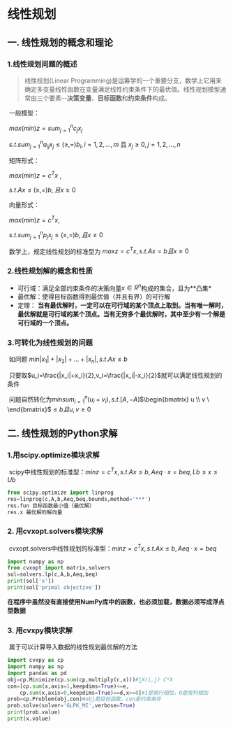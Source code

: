 # 线性规划
## 一. 线性规划的概念和理论
### 1.线性规划问题的概述
> 线性规划(Linear Programming)是运筹学的一个重要分支，数学上它用来确定多变量线性函数在变量满足线性约束条件下的最优值。线性规划模型通常由三个要素--**决策变量**、**目标函数**和**约束条件**构成。

​	一般模型：

​			$max(min)z=sum_{j=1}^n c_jx_j$

​			$s.t. sum_{j=1}^n a_{ij}x_j≤(≥,=)b_i  ,i=1,2,...,m$ 且 $x_j≥0, j=1,2,...,n$

​	矩阵形式：

​			$max(min)z=c^Tx$ ,

​			$s.t.Ax≤(≥,=)b, 且 x≥0$

​	向量形式：

​			$max(min)z=c^Tx,$

​			$s.t.sum_{j=1}^n p_jx_j ≤(≥,=)b, 且 x≥0$

​	数学上，规定线性规划的标准型为 $max z=c^Tx, s.t. Ax=b 且 x≥0$

### 2.线性规划解的概念和性质
* 可行域：满足全部约束条件的决策向量$x\in R^n$​构成的集合，且为**凸集*
* 最优解：使得目标函数得到最优值（并且有界）的可行解
* 定理： **当有最优解时，一定可以在可行域的某个顶点上取到。当有唯一解时，最优解就是可行域的某个顶点。当有无穷多个最优解时，其中至少有一个解是可行域的一个顶点。**

### 3.可转化为线性规划的问题

​	如问题 $min |x_1|+|x_2|+...+|x_n|, s.t. Ax≤b$

​	只要取$u_i=\frac{|x_i|+x_i}{2},v_i=\frac{|x_i|-x_i}{2}$就可以满足线性规划的条件

​	问题自然转化为$min sum_{i=1}^n (u_i+v_i), s.t.[A,-A]$$\begin{bmatrix} u \\ v \ \end{bmatrix}$$≤b 且 u,v≥0$

## 二. 线性规划的Python求解

### 1.用scipy.optimize模块求解

​	scipy中线性规划的标准型：$min z=c^Tx,s.t.Ax≤b, Aeq·x=beq,Lb≤x≤Ub$

```python
from scipy.optimize import linprog
res=linprog(c,A,b,Aeq,beq,bounds,method='***')
res.fun 目标函数最小值（最优解）
res.x 最优解的解向量
```



### 2. 用cvxopt.solvers模块求解

​	cvxopt.solvers中线性规划的标准型：$min z=c^Tx,s.t.Ax≤b,Aeq·x=beq$

```python
import numpy as np
from cvxopt import matrix,solvers
sol=solvers.lp(c,A,b,Aeq,beq)
print(sol['x'])
print(sol['primal objective'])
```

​	 **在程序中虽然没有直接使用NumPy库中的函数，也必须加载，数据必须写成浮点型数据**

### 3. 用cvxpy模块求解

​	属于可以计算导入数据的线性规划最优解的方法

```python
import cvxpy as cp
import numpy as np
import pandas as pd
obj=cp.Minimize(cp.sum(cp,multiply(c,x)))#∑X(i,j) C*X
con=[cp.sum(x,axis=1,keepdims=True)<=e,
    cp.sum(x,axis=0,keepdims=True)==d,x>=0]#1是按行相加，0是按列相加
prob=cp.Problem(obj,con)#obj是目标函数，con是约束条件
prob.solve(solver='GLPK_MI',verbose=True)
print(prob.value)
print(x.value)
```
